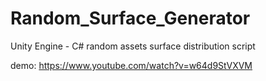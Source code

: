 # Random_Surface_Generator
Unity Engine - C# random assets surface distribution script 

demo:
https://www.youtube.com/watch?v=w64d9StVXVM
